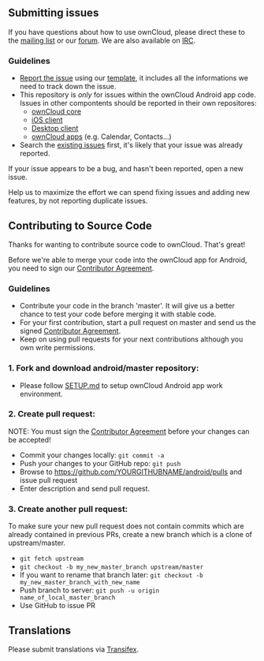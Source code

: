 ## Submitting issues

If you have questions about how to use ownCloud, please direct these to the [mailing list][mailinglist] or our [forum][forum]. We are also available on [IRC][irc].

### Guidelines
* [Report the issue](https://github.com/owncloud/android/issues/new) using our [template][template], it includes all the informations we need to track down the issue.
* This repository is *only* for issues within the ownCloud Android app code. Issues in other compontents should be reported in their own repositores: 
  - [ownCloud core](https://github.com/owncloud/core/issues)
  - [iOS client](https://github.com/owncloud/ios-issues/issues)
  - [Desktop client](https://github.com/owncloud/mirall/issues)
  - [ownCloud apps](https://github.com/owncloud/apps/issues) (e.g. Calendar, Contacts...)
* Search the [existing issues](https://github.com/owncloud/android/issues) first, it's likely that your issue was already reported.

If your issue appears to be a bug, and hasn't been reported, open a new issue.

Help us to maximize the effort we can spend fixing issues and adding new features, by not reporting duplicate issues.

[template]: https://raw.github.com/owncloud/android/master/issue_template.md
[mailinglist]: https://mailman.owncloud.org/mailman/listinfo/user
[forum]: http://forum.owncloud.org/
[irc]: http://webchat.freenode.net/?channels=owncloud&uio=d4

## Contributing to Source Code

Thanks for wanting to contribute source code to ownCloud. That's great!

Before we're able to merge your code into the ownCloud app for Android, you need to sign our [Contributor Agreement][agreement].

### Guidelines
* Contribute your code in the branch 'master'. It will give us a better chance to test your code before merging it with stable code.
* For your first contribution, start a pull request on master and send us the signed [Contributor Agreement][agreement].
* Keep on using pull requests for your next contributions although you own write permissions.

[agreement]: http://owncloud.org/about/contributor-agreement/

### 1. Fork and download android/master repository:

* Please follow [SETUP.md](https://github.com/owncloud/android/blob/master/SETUP.md) to setup ownCloud Android app work environment.


### 2. Create pull request:

NOTE: You must sign the [Contributor Agreement][agreement] before your changes can be accepted!

* Commit your changes locally: ```git commit -a```
* Push your changes to your GitHub repo: ```git push```
* Browse to https://github.com/YOURGITHUBNAME/android/pulls and issue pull request
* Enter description and send pull request.

### 3. Create another pull request:

To make sure your new pull request does not contain commits which are already contained in previous PRs, create a new branch which is a clone of upstream/master.

* ```git fetch upstream```
* ```git checkout -b my_new_master_branch upstream/master```
* If you want to rename that branch later: ```git checkout -b my_new_master_branch_with_new_name```
* Push branch to server: ```git push -u origin name_of_local_master_branch```
* Use GitHub to issue PR



## Translations
Please submit translations via [Transifex][transifex].

[transifex]: https://www.transifex.com/projects/p/owncloud/

